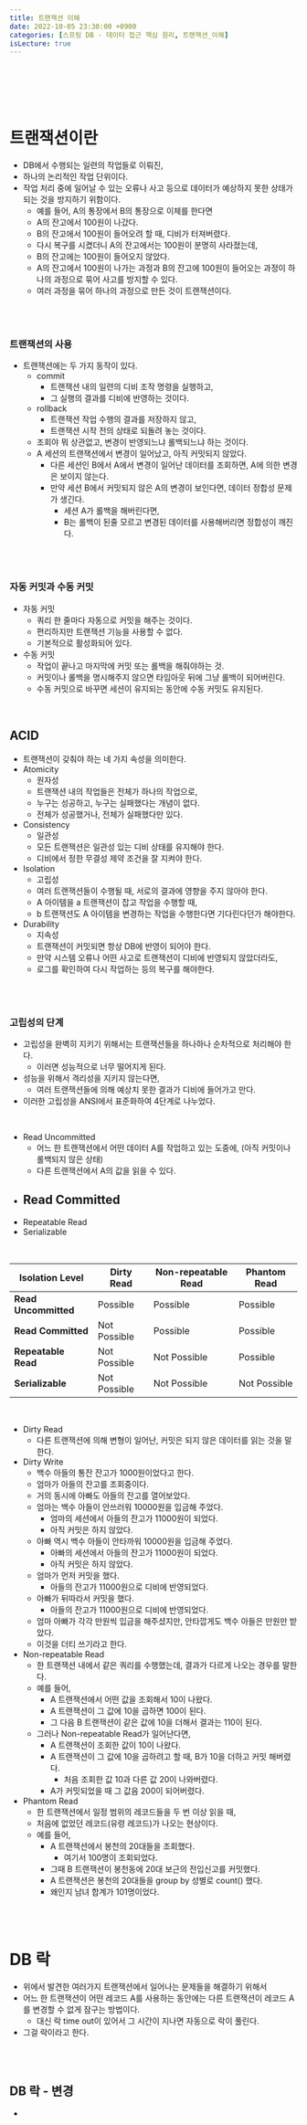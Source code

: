 ```yaml
---
title: 트랜잭션 이해
date: 2022-10-05 23:30:00 +0900
categories: [스프링 DB - 데이터 접근 핵심 원리, 트랜잭션_이해]
isLecture: true
---
```


<br/>
<br/>
<br/>
<br/>

# 트랜잭션이란

- DB에서 수행되는 일련의 작업들로 이뤄진,
- 하나의 논리적인 작업 단위이다.
- 작업 처리 중에 일어날 수 있는 오류나 사고 등으로 데이터가 예상하지 못한 상태가 되는 것을 방지하기 위함이다.
  - 예를 들어, A의 통장에서 B의 통장으로 이체를 한다면
  - A의 잔고에서 100원이 나갔다.
  - B의 잔고에서 100원이 들어오려 할 때, 디비가 터져버렸다.
  - 다시 복구를 시켰더니 A의 잔고에서는 100원이 분명히 사라졌는데,
  - B의 잔고에는 100원이 들어오지 않았다.
  - A의 잔고에서 100원이 나가는 과정과 B의 잔고에 100원이 들어오는 과정이 하나의 과정으로 묶어 사고를 방지할 수 있다.
  - 여러 과정을 묶어 하나의 과정으로 만든 것이 트랜잭션이다.

<br/>
<br/>

### 트랜잭션의 사용

- 트랜잭션에는 두 가지 동작이 있다.
  - commit
    - 트랜잭션 내의 일련의 디비 조작 명령을 실행하고,
    - 그 실행의 결과를 디비에 반영하는 것이다.
  - rollback
    - 트랜잭션 작업 수행의 결과를 저장하지 않고,
    - 트랜잭션 시작 전의 상태로 되돌려 놓는 것이다.
  - 조회야 뭐 상관없고, 변경이 반영되느냐 롤백되느냐 하는 것이다.
  - A 세션의 트랜잭션에서 변경이 일어났고, 아직 커밋되지 않았다.
    - 다른 세션인 B에서 A에서 변경이 일어난 데이터를 조회하면, A에 의한 변경은 보이지 않는다.
    - 만약 세션 B에서 커밋되지 않은 A의 변경이 보인다면, 데이터 정합성 문제가 생긴다.
      - 세션 A가 롤백을 해버린다면,
      - B는 롤백이 된줄 모르고 변경된 데이터를 사용해버리면 정합성이 깨진다.

<br/>
<br/>


### 자동 커밋과 수동 커밋

- 자동 커밋
  - 쿼리 한 줄마다 자동으로 커밋을 해주는 것이다.
  - 편리하지만 트랜잭션 기능을 사용할 수 없다.
  - 기본적으로 활성화되어 있다.
- 수동 커밋
  - 작업이 끝나고 마지막에 커밋 또는 롤백을 해줘야하는 것.
  - 커밋이나 롤백을 명시해주지 않으면 타임아웃 뒤에 그냥 롤백이 되어버린다.
  - 수동 커밋으로 바꾸면 세션이 유지되는 동안에 수동 커밋도 유지된다.

<br/>

## ACID

- 트랜잭션이 갖춰야 하는 네 가지 속성을 의미한다.
- Atomicity
  - 원자성
  - 트랜잭션 내의 작업들은 전체가 하나의 작업으로,
  - 누구는 성공하고, 누구는 실패했다는 개념이 없다.
  - 전체가 성공했거나, 전체가 실패했다만 있다.
- Consistency
  - 일관성
  - 모든 트랜잭션은 일관성 있는 디비 상태를 유지해야 한다.
  - 디비에서 정한 무결성 제약 조건을 잘 지켜야 한다.
- Isolation
  - 고립성
  - 여러 트랜잭션들이 수행될 때, 서로의 결과에 영향을 주지 않아야 한다.
  - A 아이템을 a 트랜잭션이 잡고 작업을 수행할 때,
  - b 트랜잭션도 A 아이템을 변경하는 작업을 수행한다면 기다린다던가 해야한다.
- Durability
  - 지속성
  - 트랜잭션이 커밋되면 항상 DB에 반영이 되어야 한다.
  - 만약 시스템 오류나 어떤 사고로 트랜잭션이 디비에 반영되지 않았더라도,
  - 로그를 확인하여 다시 작업하는 등의 복구를 해야한다.

<br/>
<br/>

### 고립성의 단계

- 고립성을 완벽히 지키기 위해서는 트랜잭션들을 하나하나 순차적으로 처리해야 한다.
  - 이러면 성능적으로 너무 떨어지게 된다.
- 성능을 위해서 격리성을 지키지 않는다면,
  - 여러 트랜잭션들에 의해 예상치 못한 결과가 디비에 들어가고 만다.
- 이러한 고립성을 ANSI에서 표준화하여 4단계로 나누었다.

<br/>

- Read Uncommitted
  - 어느 한 트랜잭션에서 어떤 데이터 A를 작업하고 있는 도중에, (아직 커밋이나 롤백되지 않은 상태)
  - 다른 트랜잭션에서 A의 값을 읽을 수 있다.
- Read Committed
  -
- Repeatable Read
- Serializable

<br/>

| Isolation Level      | Dirty Read   | Non-repeatable Read | Phantom Read  |
|----------------------|--------------|---------------------|---------------|
| **Read Uncommitted** | Possible     | Possible            | Possible      |
| **Read Committed**   | Not Possible | Possible            | Possible      |
| **Repeatable Read**  | Not Possible | Not Possible        | Possible      |
| **Serializable**     | Not Possible | Not Possible        | Not Possible  |

<br/>

- Dirty Read
  - 다른 트랜잭션에 의해 변형이 일어난, 커밋은 되지 않은 데이터를 읽는 것을 말한다.
- Dirty Write
  - 백수 아들의 통잔 잔고가 1000원이었다고 한다.
  - 엄마가 아들의 잔고를 조회중이다.
  - 거의 동시에 아빠도 아들의 잔고를 열어보았다.
  - 엄마는 백수 아들이 안쓰러워 10000원을 입금해 주었다.
    - 엄마의 세션에서 아들의 잔고가 11000원이 되었다.
    - 아직 커밋은 하지 않았다.
  - 아빠 역시 백수 아들이 안타까워 10000원을 입금해 주었다.
    - 아빠의 세션에서 아들의 잔고가 11000원이 되었다.
    - 아직 커밋은 하지 않았다.
  - 엄마가 먼저 커밋을 했다.
    - 아들의 잔고가 11000원으로 디비에 반영되었다.
  - 아빠가 뒤따라서 커밋을 했다.
    - 아들의 잔고가 11000원으로 디비에 반영되었다.
  - 엄마 아빠가 각각 만원씩 입금을 해주셨지만, 안타깝게도 백수 아들은 만원만 받았다.
  - 이것을 더티 쓰기라고 한다.
- Non-repeatable Read
  - 한 트랜잭션 내에서 같은 쿼리를 수행했는데, 결과가 다르게 나오는 경우를 말한다.
  - 예를 들어,
    - A 트랜잭션에서 어떤 값을 조회해서 10이 나왔다.
    - A 트랜잭션이 그 값에 10을 곱하면 100이 된다.
    - 그 다음 B 트랜잭션이 같은 값에 10을 더해서 결과는 110이 된다.
  - 그러나 Non-repeatable Read가 일어난다면,
    - A 트랜잭션이 조회한 값이 10이 나왔다.
    - A 트랜잭션이 그 값에 10을 곱하려고 할 때, B가 10을 더하고 커밋 해버렸다.
      - 처음 조회한 값 10과 다른 값 20이 나와버렸다.
    - A가 커밋되었을 때 그 값음 200이 되어버렸다.
- Phantom Read
  - 한 트랜잭션에서 일정 범위의 레코드들을 두 번 이상 읽을 때,
  - 처음에 없었던 레코드(유령 레코드)가 나오는 현상이다.
  - 예를 들어,
    - A 트랜잭션에서 봉천의 20대들을 조회했다.
      - 여기서 100명이 조회되었다.
    - 그때 B 트랜잭션이 봉천동에 20대 보근의 전입신고를 커밋했다.
    - A 트랜잭션은 봉천의 20대들을 group by 성별로 count() 했다.
    - 왜인지 남녀 합계가 101명이었다.


<br/>
<br/>

# DB 락

- 위에서 발견한 여러가지 트랜잭션에서 일어나는 문제들을 해결하기 위해서
- 어느 한 트랜잭션이 어떤 레코드 A를 사용하는 동안에는 다른 트랜잭션이 레코드 A를 변경할 수 없게 잠구는 방법이다.
  - 대신 락 time out이 있어서 그 시간이 지나면 자동으로 락이 풀린다.
- 그걸 락이라고 한다.

<br/>
<br/>

## DB 락 - 변경

-

<br/>
<br/>
<br/>
<br/>
